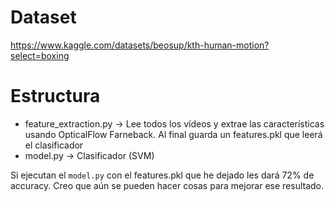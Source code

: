 

# Dataset
https://www.kaggle.com/datasets/beosup/kth-human-motion?select=boxing

# Estructura 
- feature_extraction.py -> Lee todos los vídeos y extrae las características usando OpticalFlow Farneback. Al final guarda un features.pkl que leerá el clasificador 
- model.py -> Clasificador (SVM)

Si ejecutan el `model.py` con el features.pkl que he dejado les dará 72% de accuracy. Creo que aún se pueden hacer cosas para mejorar ese resultado. 



